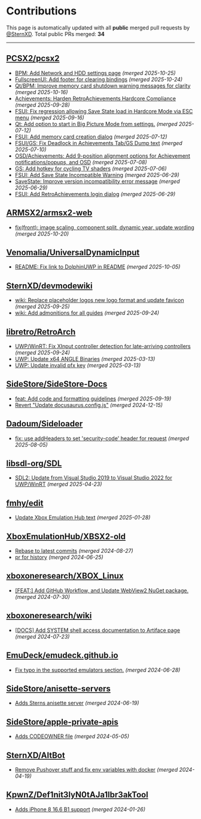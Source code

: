 # Contributions

This page is automatically updated with all **public** merged pull requests by [@SternXD](https://github.com/SternXD).
Total public PRs merged: **34**

---

## [PCSX2/pcsx2](https://github.com/PCSX2/pcsx2)
- [BPM: Add Network and HDD settings page](https://github.com/PCSX2/pcsx2/pull/13294) _(merged 2025-10-25)_
- [FullscreenUI: Add footer for clearing bindings](https://github.com/PCSX2/pcsx2/pull/13418) _(merged 2025-10-24)_
- [Qt/BPM: Improve memory card shutdown warning messages for clarity ](https://github.com/PCSX2/pcsx2/pull/13400) _(merged 2025-10-16)_
- [Achievements: Harden RetroAchievements Hardcore Compliance](https://github.com/PCSX2/pcsx2/pull/13293) _(merged 2025-09-28)_
- [FSUI: Fix regression allowing Save State load in Hardcore Mode via ESC menu](https://github.com/PCSX2/pcsx2/pull/13271) _(merged 2025-09-16)_
- [Qt: Add option to start in Big Picture Mode from settings.](https://github.com/PCSX2/pcsx2/pull/12945) _(merged 2025-07-12)_
- [FSUI: Add memory card creation dialog](https://github.com/PCSX2/pcsx2/pull/12944) _(merged 2025-07-12)_
- [FSUI/GS: Fix Deadlock in Achievements Tab/GS Dump text](https://github.com/PCSX2/pcsx2/pull/13000) _(merged 2025-07-10)_
- [OSD/Achievements: Add 9-position alignment options for Achievement notifications/popups, and OSD](https://github.com/PCSX2/pcsx2/pull/12953) _(merged 2025-07-08)_
- [GS: Add hotkey for cycling TV shaders](https://github.com/PCSX2/pcsx2/pull/12954) _(merged 2025-07-06)_
- [FSUI: Add Save State Incompatible Warning](https://github.com/PCSX2/pcsx2/pull/12763) _(merged 2025-06-29)_
- [SaveState: Improve version incompatibility error message](https://github.com/PCSX2/pcsx2/pull/12754) _(merged 2025-06-29)_
- [FSUI: Add RetroAchievements login dialog](https://github.com/PCSX2/pcsx2/pull/12740) _(merged 2025-06-29)_

## [ARMSX2/armsx2-web](https://github.com/ARMSX2/armsx2-web)
- [fix(front): image scaling, component split, dynamic year, update wording](https://github.com/ARMSX2/armsx2-web/pull/4) _(merged 2025-10-20)_

## [Venomalia/UniversalDynamicInput](https://github.com/Venomalia/UniversalDynamicInput)
- [README: Fix link to DolphinUWP in README](https://github.com/Venomalia/UniversalDynamicInput/pull/297) _(merged 2025-10-05)_

## [SternXD/devmodewiki](https://github.com/SternXD/devmodewiki)
- [wiki: Replace placeholder logos new logo format and update favicon](https://github.com/SternXD/devmodewiki/pull/5) _(merged 2025-09-25)_
- [wiki: Add admonitions for all guides](https://github.com/SternXD/devmodewiki/pull/3) _(merged 2025-09-24)_

## [libretro/RetroArch](https://github.com/libretro/RetroArch)
- [UWP/WinRT: Fix XInput controller detection for late-arriving controllers](https://github.com/libretro/RetroArch/pull/18282) _(merged 2025-09-24)_
- [UWP: Update x64 ANGLE Binaries](https://github.com/libretro/RetroArch/pull/17681) _(merged 2025-03-13)_
- [UWP: Update invalid pfx key](https://github.com/libretro/RetroArch/pull/17679) _(merged 2025-03-13)_

## [SideStore/SideStore-Docs](https://github.com/SideStore/SideStore-Docs)
- [feat: Add code and formatting guidelines](https://github.com/SideStore/SideStore-Docs/pull/156) _(merged 2025-09-19)_
- [Revert "Update docusaurus.config.js"](https://github.com/SideStore/SideStore-Docs/pull/42) _(merged 2024-12-15)_

## [Dadoum/Sideloader](https://github.com/Dadoum/Sideloader)
- [fix: use addHeaders to set 'security-code' header for request](https://github.com/Dadoum/Sideloader/pull/101) _(merged 2025-08-05)_

## [libsdl-org/SDL](https://github.com/libsdl-org/SDL)
- [SDL2: Update from Visual Studio 2019 to Visual Studio 2022 for UWP/WinRT](https://github.com/libsdl-org/SDL/pull/12838) _(merged 2025-04-23)_

## [fmhy/edit](https://github.com/fmhy/edit)
- [Update Xbox Emulation Hub text](https://github.com/fmhy/edit/pull/2896) _(merged 2025-01-28)_

## [XboxEmulationHub/XBSX2-old](https://github.com/XboxEmulationHub/XBSX2-old)
- [Rebase to latest commits](https://github.com/XboxEmulationHub/XBSX2-old/pull/11) _(merged 2024-08-27)_
- [pr for history](https://github.com/XboxEmulationHub/XBSX2-old/pull/2) _(merged 2024-06-25)_

## [xboxoneresearch/XBOX_Linux](https://github.com/xboxoneresearch/XBOX_Linux)
- [[FEAT:] Add GitHub Workflow, and Update WebView2 NuGet package.](https://github.com/xboxoneresearch/XBOX_Linux/pull/1) _(merged 2024-07-30)_

## [xboxoneresearch/wiki](https://github.com/xboxoneresearch/wiki)
- [[DOCS] Add SYSTEM shell access documentation to Artiface page](https://github.com/xboxoneresearch/wiki/pull/99) _(merged 2024-07-23)_

## [EmuDeck/emudeck.github.io](https://github.com/EmuDeck/emudeck.github.io)
- [Fix typo in the supported emulators section.](https://github.com/EmuDeck/emudeck.github.io/pull/30) _(merged 2024-06-28)_

## [SideStore/anisette-servers](https://github.com/SideStore/anisette-servers)
- [Adds Sterns anisette server](https://github.com/SideStore/anisette-servers/pull/1) _(merged 2024-06-19)_

## [SideStore/apple-private-apis](https://github.com/SideStore/apple-private-apis)
- [Adds CODEOWNER file](https://github.com/SideStore/apple-private-apis/pull/21) _(merged 2024-05-05)_

## [SternXD/AltBot](https://github.com/SternXD/AltBot)
- [Remove Pushover stuff and fix env variables with docker](https://github.com/SternXD/AltBot/pull/23) _(merged 2024-04-19)_

## [KpwnZ/Def1nit3lyN0tAJa1lbr3akTool](https://github.com/KpwnZ/Def1nit3lyN0tAJa1lbr3akTool)
- [Adds iPhone 8 16.6 B1 support](https://github.com/KpwnZ/Def1nit3lyN0tAJa1lbr3akTool/pull/58) _(merged 2024-01-26)_

